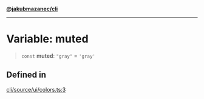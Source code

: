 [**@jakubmazanec/cli**](../../../README.md)

---

# Variable: muted

> `const` **muted**: `"gray"` = `'gray'`

## Defined in

[cli/source/ui/colors.ts:3](https://github.com/jakubmazanec/tools/blob/3e339f67fc5b5cd011c28acb315570a2f29efedc/packages/cli/source/ui/colors.ts#L3)
